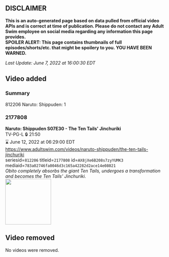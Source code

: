 ## DISCLAIMER
**This is an auto-generated page based on data pulled from official video APIs and is correct at time of publication. Please do not contact any Adult Swim employee on social media regarding any information this page provides.**  
**SPOILER ALERT: This page contains thumbnails of full episodes/shorts/etc. that might be spoilery to you. YOU HAVE BEEN WARNED.**  

_Last Update: June 7, 2022 at 16:00:30 EDT_
## Video added
### Summary
812206 Naruto: Shippuden: 1  
### 2177808
**Naruto: Shippuden S07E30 - The Ten Tails' Jinchuriki**  
TV-PG-L 🔒 21:50  
⌛ June 12, 2022 at 06:29:00 EDT  
https://www.adultswim.com/videos/naruto-shippuden/the-ten-tails-jinchuriki  
seriesid=`812206` titleid=`2177808` id=`AX8jXe6B208s7zyYUMK3` mediaid=`783a02746fa0046d3c165a42282d2ace14e08021`  
_Obito completely absorbs the giant Ten Tails, undergoes a transformation and becomes the Ten Tails' Jinchuriki._  
<a href="https://media.cdn.adultswim.com/uploads/20220223/thumbnails/2_222231431536-NarutoShippuden_378_TheTenTailsJinchuriki.png"><img src="https://media.cdn.adultswim.com/uploads/20220223/thumbnails/2_222231431536-NarutoShippuden_378_TheTenTailsJinchuriki.png" height="144px" /></a>
## Video removed
No videos were removed.  
